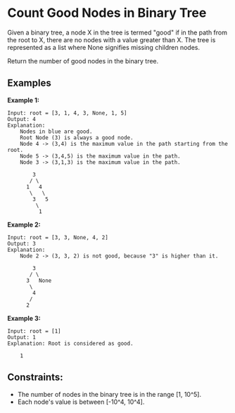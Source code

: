 # Count Good Nodes in Binary Tree

Given a binary tree, a node X in the tree is termed "good" if in the path from the root to X, there are no nodes with a value greater than X. The tree is represented as a list where None signifies missing children nodes. 

Return the number of good nodes in the binary tree.

## Examples

**Example 1:**
```
Input: root = [3, 1, 4, 3, None, 1, 5]
Output: 4
Explanation:
    Nodes in blue are good.
    Root Node (3) is always a good node.
    Node 4 -> (3,4) is the maximum value in the path starting from the root.
    Node 5 -> (3,4,5) is the maximum value in the path.
    Node 3 -> (3,1,3) is the maximum value in the path.

        3
       / \
      1   4
       \   \
        3   5
         \
          1

```

**Example 2:**
```
Input: root = [3, 3, None, 4, 2]
Output: 3
Explanation:
    Node 2 -> (3, 3, 2) is not good, because "3" is higher than it.

        3
       / \
      3   None
       \ 
        4
       / 
      2
```

**Example 3:**
```
Input: root = [1]
Output: 1
Explanation: Root is considered as good.

    1
```


## Constraints:
 * The number of nodes in the binary tree is in the range [1, 10^5].
 * Each node's value is between [-10^4, 10^4].